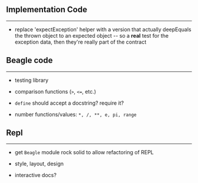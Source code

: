 ## Implementation Code ##
-----

 - replace 'expectException' helper with a version that 
   actually deepEquals the thrown object to an expected
   object -- so a **real** test for the exception data,
   then they're really part of the contract

## Beagle code ##
--------

 - testing library

 - comparison functions (`>`, `<=`, etc.)

 - `define` should accept a docstring?  require it?

 - number functions/values:  `*, /, **, e, pi, range`



## Repl ##
---------

 - get `Beagle` module rock solid to allow refactoring of REPL

 - style, layout, design

 - interactive docs?

